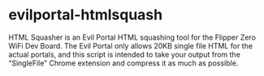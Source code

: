 # evilportal-htmlsquash
HTML Squasher is an Evil Portal HTML squashing tool for the Flipper Zero WiFi Dev Board. The Evil Portal only allows 20KB single file HTML for the actual portals, and this script is intended to take your output from the “SingleFile” Chrome extension and compress it as much as possible.
